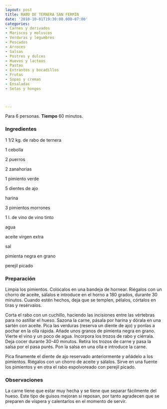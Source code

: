 ```yaml
---
layout: post
title: RABO DE TERNERA SAN FERMÍN
date: '2010-10-01T19:30:00.000-07:00'
categories:
- Carnes y derivados
- Mariscos y moluscos
- Verduras y legumbres
- Pescados
- Arroces
- Salsas
- Postres y dulces
- Huevos y lacteos
- Pastas
- Entrantes y bocadillos
- Frutas
- Sopas y cremas
- Ensaladas
- Setas y hongos
 


---
```


Para 6 personas.
<b>Tiempo</b> 60 minutos.

<h3>Ingredientes</h3>

1 1/2 kg. de rabo de ternera

1 cebolla

2 puerros

2 zanahorias

1 pimiento verde

5 dientes de ajo

harina

3 pimientos morrones

1 l. de vino de vino tinto

agua

aceite virgen extra

sal

pimienta negra en grano

perejil picado

<h3>Preparación</h3>

Limpia los pimientos. Colócalos en una bandeja de hornear. Riégalos con un chorro de aceite, sálalos e introduce en el horno a 180 grados, durante 30 minutos. Cuando estén hechos, deja que se templen, pélalos, córtalos en tiras y resérvalos.

Corta el rabo con un cuchillo, haciendo las incisiones entre las vértebras para no astillar el hueso. Sazona la carne, pásala por harina y dórala en una sartén con aceite. Pica las verduras (reserva un diente de ajo) y ponlas a pochar en la olla rápida. Añade unos granos de pimienta negra en grano. Vierte el vino y un poco de agua. Incorpora los trozos de rabo y ciérrala. Deja cocer durante 30-40 minutos. Retira los trozos de carne y pasa la salsa por el pasa purés. Pon la salsa en una olla e introduce la carne.

Pica finamente el diente de ajo reservado anteriormente y añádelo a los pimientos. Riégalos con un chorro de aceite y sálalos. Sirve en una fuente los pimientos y en otra el rabo espolvoreado con perejil picado.

<h3>Observaciones</h3>

La carne tiene que estar muy hecha y se tiene que separar fácilmente del hueso. Este tipo de guisos mejoran si reposan, por tanto agradecen que se preparen de víspera y calentarlos en el momento de servir.

